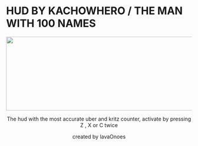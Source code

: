 # HUD BY KACHOWHERO / THE MAN WITH 100 NAMES

<p align="center">
    <img width="782" height="200" src="https://i.imgur.com/VNqseiA.png">
</p>

<p align="center">
    The hud with the most accurate uber and kritz counter, activate by pressing Z , X or C twice
</p>
<p align="center">
    created by lavaOnoes
</p>
